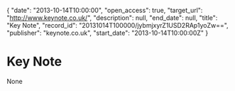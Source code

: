 {
  "date": "2013-10-14T10:00:00", 
  "open_access": true, 
  "target_url": "http://www.keynote.co.uk/", 
  "description": null, 
  "end_date": null, 
  "title": "Key Note", 
  "record_id": "20131014T100000/jybmjxyrZ1USD2RAp1yoZw==", 
  "publisher": "keynote.co.uk", 
  "start_date": "2013-10-14T10:00:00Z"
}

# Key Note

None